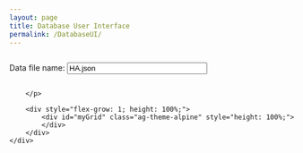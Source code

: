 ```yaml
---
layout: page
title: Database User Interface
permalink: /DatabaseUI/
---
```


    
<body>
      <div style="width:920px;height:900px; display: flex; flex-direction: column;">
        <p>
            Data file name:
            <input id="dataFileName" type="text" value="HA.json" style="width: 250px;" />

        </p>

        <div style="flex-grow: 1; height: 100%;">
            <div id="myGrid" class="ag-theme-alpine" style="height: 100%;">
            </div>
        </div>
    </div>

</body>


